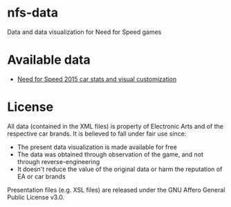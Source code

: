 # nfs-data
Data and data visualization for Need for Speed games

# Available data

 - [Need for Speed 2015 car stats and visual customization](nfs-2015-data.xml)

# License
All data (contained in the XML files) is property of Electronic Arts and of the respective car brands. It is believed to fall under fair use since:
 - The present data visualization is made available for free
 - The data was obtained through observation of the game, and not through reverse-engineering
 - It doesn't reduce the value of the original data or harm the reputation of EA or car brands

Presentation files (e.g. XSL files) are released under the GNU Affero General Public License v3.0.
